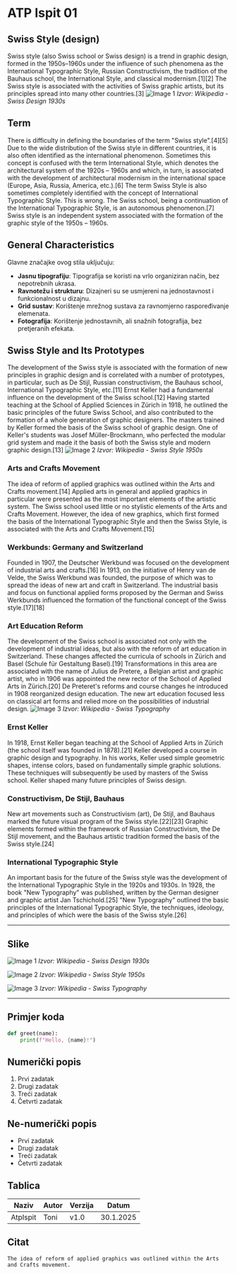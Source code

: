 # ATP Ispit 01

## Swiss Style (design)
Swiss style (also Swiss school or Swiss design) is a trend in graphic design, formed in the 1950s–1960s under the influence of such phenomena as the International Typographic Style, Russian Constructivism, the tradition of the Bauhaus school, the International Style, and classical modernism.[1][2] The Swiss style is associated with the activities of Swiss graphic artists, but its principles spread into many other countries.[3]
![Image 1](https://upload.wikimedia.org/wikipedia/commons/2/22/Swiss_design_1930s_2.jpg)
*Izvor: Wikipedia - Swiss Design 1930s*

## Term
There is difficulty in defining the boundaries of the term "Swiss style".[4][5] Due to the wide distribution of the Swiss style in different countries, it is also often identified as the international phenomenon. Sometimes this concept is confused with the term International Style, which denotes the architectural system of the 1920s – 1960s and which, in turn, is associated with the development of architectural modernism in the international space (Europe, Asia, Russia, America, etc.).[6] The term Swiss Style is also sometimes completely identified with the concept of International Typographic Style. This is wrong. The Swiss school, being a continuation of the International Typographic Style, is an autonomous phenomenon.[7] Swiss style is an independent system associated with the formation of the graphic style of the 1950s – 1960s.

## General Characteristics
Glavne značajke ovog stila uključuju:
- **Jasnu tipografiju**: Tipografija se koristi na vrlo organiziran način, bez nepotrebnih ukrasa.
- **Ravnotežu i strukturu**: Dizajneri su se usmjereni na jednostavnost i funkcionalnost u dizajnu.
- **Grid sustav**: Korištenje mrežnog sustava za ravnomjerno raspoređivanje elemenata.
- **Fotografija**: Korištenje jednostavnih, ali snažnih fotografija, bez pretjeranih efekata.

## Swiss Style and Its Prototypes
The development of the Swiss style is associated with the formation of new principles in graphic design and is correlated with a number of prototypes, in particular, such as De Stijl, Russian constructivism, the Bauhaus school, International Typographic Style, etc.[11] Ernst Keller had a fundamental influence on the development of the Swiss school.[12] Having started teaching at the School of Applied Sciences in Zürich in 1918, he outlined the basic principles of the future Swiss School, and also contributed to the formation of a whole generation of graphic designers. The masters trained by Keller formed the basis of the Swiss school of graphic design. One of Keller's students was Josef Müller-Brockmann, who perfected the modular grid system and made it the basis of both the Swiss style and modern graphic design.[13]
![Image 2](https://upload.wikimedia.org/wikipedia/commons/7/75/Swiss_style_1950s.jpg)
*Izvor: Wikipedia - Swiss Style 1950s*


### Arts and Crafts Movement
The idea of reform of applied graphics was outlined within the Arts and Crafts movement.[14] Applied arts in general and applied graphics in particular were presented as the most important elements of the artistic system. The Swiss school used little or no stylistic elements of the Arts and Crafts Movement. However, the idea of new graphics, which first formed the basis of the International Typographic Style and then the Swiss Style, is associated with the Arts and Crafts Movement.[15]

### Werkbunds: Germany and Switzerland
Founded in 1907, the Deutscher Werkbund was focused on the development of industrial arts and crafts.[16] In 1913, on the initiative of Henry van de Velde, the Swiss Werkbund was founded, the purpose of which was to spread the ideas of new art and craft in Switzerland. The industrial basis and focus on functional applied forms proposed by the German and Swiss Werkbunds influenced the formation of the functional concept of the Swiss style.[17][18]

### Art Education Reform
The development of the Swiss school is associated not only with the development of industrial ideas, but also with the reform of art education in Switzerland. These changes affected the curricula of schools in Zürich and Basel (Schule für Gestaltung Basel).[19] Transformations in this area are associated with the name of Julius de Pretere, a Belgian artist and graphic artist, who in 1906 was appointed the new rector of the School of Applied Arts in Zürich.[20] De Preteret's reforms and course changes he introduced in 1908 reorganized design education. The new art education focused less on classical art forms and relied more on the possibilities of industrial design.
![Image 3](https://upload.wikimedia.org/wikipedia/commons/a/af/Swiss_design_typography.jpg)
*Izvor: Wikipedia - Swiss Typography*

### Ernst Keller
In 1918, Ernst Keller began teaching at the School of Applied Arts in Zürich (the school itself was founded in 1878).[21] Keller developed a course in graphic design and typography. In his works, Keller used simple geometric shapes, intense colors, based on fundamentally simple graphic solutions. These techniques will subsequently be used by masters of the Swiss school. Keller shaped many future principles of Swiss design.
### Constructivism, De Stijl, Bauhaus
New art movements such as Constructivism (art), De Stijl, and Bauhaus marked the future visual program of the Swiss style.[22][23] Graphic elements formed within the framework of Russian Constructivism, the De Stijl movement, and the Bauhaus artistic tradition formed the basis of the Swiss style.[24]

### International Typographic Style
An important basis for the future of the Swiss style was the development of the International Typographic Style in the 1920s and 1930s. In 1928, the book "New Typography" was published, written by the German designer and graphic artist Jan Tschichold.[25] "New Typography" outlined the basic principles of the International Typographic Style, the techniques, ideology, and principles of which were the basis of the Swiss style.[26]

---

## Slike
![Image 1](https://upload.wikimedia.org/wikipedia/commons/2/22/Swiss_design_1930s_2.jpg)
*Izvor: Wikipedia - Swiss Design 1930s*

![Image 2](https://upload.wikimedia.org/wikipedia/commons/7/75/Swiss_style_1950s.jpg)
*Izvor: Wikipedia - Swiss Style 1950s*

![Image 3](https://upload.wikimedia.org/wikipedia/commons/a/af/Swiss_design_typography.jpg)
*Izvor: Wikipedia - Swiss Typography*

---

## Primjer koda



```python
def greet(name):
    print(f"Hello, {name}!")
```
## Numerički popis
1. Prvi zadatak
2. Drugi zadatak
3. Treći zadatak
4. Četvrti zadatak

## Ne-numerički popis
- Prvi zadatak
- Drugi zadatak
- Treći zadatak
- Četvrti zadatak

## Tablica
|Naziv|Autor|Verzija|Datum|
|---|---|---|---|
|AtpIspit|Toni|v1.0|30.1.2025|

## Citat
`The idea of reform of applied graphics was outlined within the Arts and Crafts movement.`



